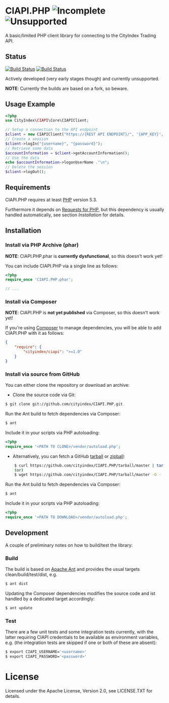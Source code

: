 # CIAPI.PHP ![Incomplete](http://labs.cityindex.com/wp-content/uploads/2012/01/lbl-incomplete.png)![Unsupported](http://labs.cityindex.com/wp-content/uploads/2012/01/lbl-unsupported.png)
A basic/limited PHP client library for connecting to the CityIndex Trading API.

## Status
[![Build Status](https://buildhive.cloudbees.com/job/sopel/job/CIAPI.PHP/badge/icon)](https://buildhive.cloudbees.com/job/sopel/job/CIAPI.PHP/)
[![Build Status](https://secure.travis-ci.org/sopel/CIAPI.PHP.png?branch=master)](http://travis-ci.org/sopel/CIAPI.PHP)

Actively developed (very early stages though) and currently unsupported.

**NOTE**: Currently the builds are based on a fork, so beware.


## Usage Example

```php
<?php
use CityIndex\CIAPI\Core\CIAPIClient;

// Setup a connection to the API endpoint
$client = new CIAPIClient("https://{REST API ENDPOINT}/", '{APP_KEY}', '{APP_VERSION}');
// Create a session
$client->logIn("{username}", "{password}");
// Retrieve some data
$accountInformation = $client->getAccountInformation();
// Use the data
echo $accountInformation->logonUserName ."\n";
// Delete the session
$client->logOut();
```


## Requirements

CIAPI.PHP requires at least [PHP](http://php.net/) version 5.3.

Furthermore it depends on [Requests for PHP](http://requests.ryanmccue.info/), but this dependency is usually handled automatically, 
see section *Installation* for details.


## Installation


### Install via PHP Archive (phar)

**NOTE**: CIAPI.PHP.phar is **currently dysfunctional**, so this doesn't work yet!

You can include CIAPI.PHP via a single line as follows:

```php
<?php
require_once 'CIAPI.PHP.phar';

// ...
```


### Install via Composer

**NOTE**: CIAPI.PHP is **not yet published** via Composer, so this doesn't work yet!

If you're using [Composer](https://github.com/composer/composer) to manage
dependencies, you will be able to add CIAPI.PHP with it as follows:

```json
{
    "require": {
        "cityindex/ciapi": ">=1.0"
    }
}
```


### Install via source from GitHub

You can either clone the repository or download an archive:

* Clone the source code via Git:
```sh
$ git clone git://github.com/cityindex/CIAPI.PHP.git
```    
Run the Ant build to fetch dependencies via Composer:    
```sh
$ ant
```    
Include it in your scripts via PHP autoloading:    
```php
<?php
require_once '<PATH TO CLONE>/vendor/autoload.php';
```

* Alternatively, you can fetch a GitHub [tarball][] or [zipball][]:
```sh
    $ curl https://github.com/cityindex/CIAPI.PHP/tarball/master | tar xzv
    (or)
    $ wget https://github.com/cityindex/CIAPI.PHP/tarball/master -O - | tar xzv
```    
Run the Ant build to fetch dependencies via Composer:    
```sh
$ ant
```    
Include it in your scripts via PHP autoloading:    
```php
<?php
require_once '<PATH TO DOWNLOAD>/vendor/autoload.php';
```
[tarball]: https://github.com/cityindex/CIAPI.PHP/tarball/master
[zipball]: https://github.com/cityindex/CIAPI.PHP/zipball/master


## Development

A couple of preliminary notes on how to build/test the library:

### Build

The build is based on [Apache Ant](http://ant.apache.org/) and provides the usual targets clean/build/test/dist, e.g.
```sh
$ ant dist
```

Updating the Composer dependencies modifies the source code and ist handled by a dedicated target accordingly:    
```sh
$ ant update
```

### Test

There are a few unit tests and some integration tests currently, with the latter requiring CIAPI credentials to be available as environment variables, e.g.
(the integration tests are skipped if one or both of these are absent):    
```sh
$ export CIAPI_USERNAME='<username>'    
$ export CIAPI_PASSWORD='<password>'
```

# License
 
Licensed under the Apache License, Version 2.0, see LICENSE.TXT for details.
